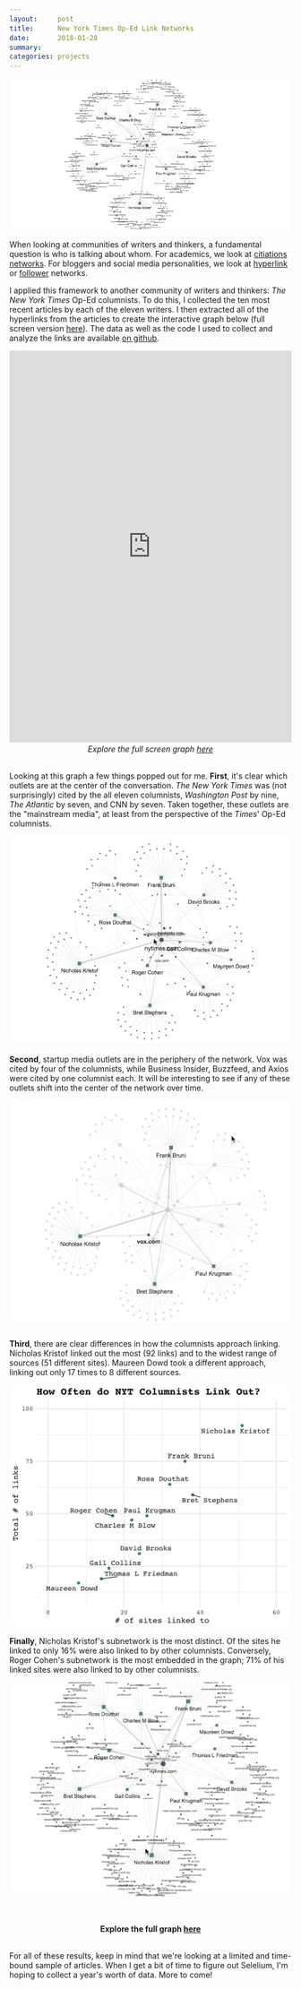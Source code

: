 ```yaml
---
layout:     post
title:      New York Times Op-Ed Link Networks
date:       2018-01-28
summary:    
categories: projects
---
```


![](/images/2018-01-28-nyt-graph-header.png)

When looking at communities of writers and thinkers, a fundamental question is who is talking about whom. For academics, we look at [citiations networks](https://kieranhealy.org/blog/archives/2013/06/18/a-co-citation-network-for-philosophy/). For bloggers and social media personalities, we look at [hyperlink](http://www.tandfonline.com/doi/abs/10.1080/13183222.2008.11008970) or [follower](https://www.aaai.org/ocs/index.php/ICWSM/ICWSM10/paper/viewFile/1468/1896) networks.

I applied this framework to another community of writers and thinkers: _The New York Times_ Op-Ed columnists. To do this, I collected the ten most recent articles by each of the eleven writers. I then extracted all of the hyperlinks from the articles to create the interactive graph below (full screen version [here](https://etachov.io/projects/nyt_citation_graph.html)). The data as well as the code I used to collect and analyze the links are available [on github](https://github.com/etachov/nyt_opinion_citations).  

<iframe width='100%' height='700px' frameBorder='0' src='https://etachov.io/projects/nyt_citation_graph_simple.html'></iframe>
<center><i>Explore the full screen graph  <a href = "https://etachov.io/projects/nyt_citation_graph.html" target = "_blank">here</a></i></center><br>

Looking at this graph a few things popped out for me. **First**, it's clear which outlets are at the center of the conversation. _The New York Times_ was (not surprisingly) cited by the all eleven columnists, _Washington Post_ by nine, _The Atlantic_ by seven, and CNN by seven. Taken together, these outlets are the "mainstream media", at least from the perspective of the _Times_' Op-Ed columnists.

![](/images/2018-01-28-nyt-graph-1-top-sources.gif)  

**Second**, startup media outlets are in the periphery of the network. Vox was cited by four of the columnists, while Business Insider, Buzzfeed, and Axios were cited by one columnist each. It will be interesting to see if any of these outlets shift into the center of the network over time.

![](/images/2018-01-28-nyt-graph-2-startup-media.gif)  

**Third**, there are clear differences in how the columnists approach linking. Nicholas Kristof linked out the most (92 links) and to the widest range of sources (51 different sites). Maureen Dowd took a different approach, linking out only 17 times to 8 different sources.

![](/images/2018-01-28-citation_frequency.png)  

**Finally**, Nicholas Kristof's subnetwork is the most distinct. Of the sites he linked to only 16% were also linked to by other columnists. Conversely, Roger Cohen's subnetwork is the most embedded in the graph; 71% of his linked sites were also linked to by other columnists.

![](/images/2018-01-28-nyt-graph-4-distinct.gif)  

<br><center><b>Explore the full graph <a href = "http://etachov.io/projects/nyt_citation_graph.html" target = "_blank">here</a></b></center><br>

For all of these results, keep in mind that we're looking at a limited and time-bound sample of articles. When I get a bit of time to figure out Selelium, I'm hoping to collect a year's worth of data. More to come!